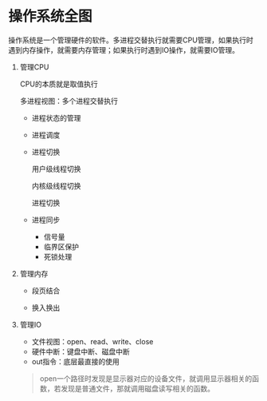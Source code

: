 # 操作系统全图

操作系统是一个管理硬件的软件。多进程交替执行就需要CPU管理，如果执行时遇到内存操作，就需要内存管理；如果执行时遇到IO操作，就需要IO管理。

1. 管理CPU

   CPU的本质就是取值执行

   多进程视图：多个进程交替执行

   - 进程状态的管理

   - 进程调度

   - 进程切换

     用户级线程切换

     内核级线程切换

     进程切换

   - 进程同步

     - 信号量
     - 临界区保护
     - 死锁处理

2. 管理内存

   - 段页结合

   - 换入换出

3. 管理IO

   - 文件视图：open、read、write、close
   - 硬件中断：键盘中断、磁盘中断
   - out指令：底层最直接的使用

   > open一个路径时发现是显示器对应的设备文件，就调用显示器相关的函数，若发现是普通文件，那就调用磁盘读写相关的函数。